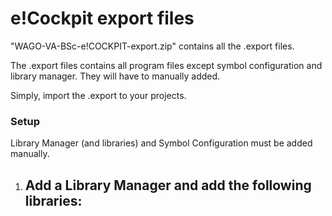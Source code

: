 # e!Cockpit export files

"WAGO-VA-BSc-e!COCKPIT-export.zip" contains all the .export files. 

The .export files contains all program files except symbol configuration and library manager. They will have to manually added.

Simply, import the .export to your projects. 


### Setup

Library Manager (and libraries) and Symbol Configuration must be added manually. 

1. Add a Library Manager and add the following libraries:
    - 
